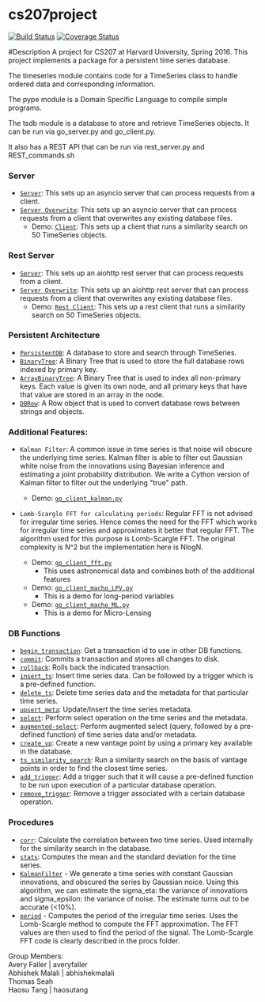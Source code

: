 # cs207project

[![Build Status](https://travis-ci.org/207leftovers/cs207project.svg?branch=master)](https://travis-ci.org/207leftovers/cs207project)
[![Coverage Status](https://coveralls.io/repos/github/207leftovers/cs207project/badge.svg?branch=master)](https://coveralls.io/github/207leftovers/cs207project?branch=master)

#Description
A project for CS207 at Harvard University, Spring 2016.  This project implements a package for a persistent time series database.
<br />

The timeseries module contains code for a TimeSeries class to handle ordered data and corresponding information.  <br />

The pype module is a Domain Specific Language to compile simple programs. <br />

The tsdb module is a database to store and retrieve TimeSeries objects. It can be run via go_server.py and go_client.py. <br />

It also has a REST API that can be run via rest_server.py and REST_commands.sh
### Server
* [`Server`](/tsdb/go_server.py): This sets up an asyncio server that can process requests from a client.
* [`Server Overwrite`](/tsdb/go_server_overwrite.py): This sets up an asyncio server that can process requests from a client that overwrites any existing database files.
  * Demo: [`Client`](/tsdb/go_client.py): This sets up a client that runs a similarity search on 50 TimeSeries objects.

### Rest Server
* [`Server`](/tsdb/rest_server.py): This sets up an aiohttp rest server that can process requests from a client.
* [`Server Overwrite`](/tsdb/rest_server_overwrite.py): This sets up an aiohttp rest server that can process requests from a client that overwrites any existing database files.
  * Demo: [`Rest Client`](/tsdb/rest_client.py): This sets up a rest client that runs a similarity search on 50 TimeSeries objects.

### Persistent Architecture
* [`PersistentDB`](/tsdb/persistentdb.py): A database to store and search through TimeSeries.  
* [`BinaryTree`](/tsdb/tsdb_indexes.py#258): A Binary Tree that is used to store the full database rows indexed by primary key.
* [`ArrayBinaryTree`](/tsdb/tsdb_indexes.py#359): A Binary Tree that is used to index all non-primary keys.  Each value is given its own node, and all primary keys that have that value are stored in an array in the node.
* [`DBRow`](/tsdb/tsdb_row.py): A Row object that is used to convert database rows between strings and objects.


### Additional Features:
* `Kalman Filter`: A common issue in time series is that noise will obscure the underlying time series. Kalman filter is able to filter out Gaussian white noise from the innovations using Bayesian inference and estimating a joint probability distribution. We write a Cython version of Kalman filter to filter out the underlying "true" path.
  * Demo: [`go_client_kalman.py`](go_client_kalman.py)

* `Lomb-Scargle FFT for calculating periods`: Regular FFT is not advised for irregular time series. Hence comes the need for the FFT which works for irregular time series and approximates it better that regular FFT. The algorithm used for this purpose is Lomb-Scargle FFT. The original complexity is N^2 but the implementation here is NlogN.
  * Demo: [`go_client_fft.py`](go_client_fft.py)
    * This uses astronomical data and combines both of the additional features
  * Demo: [`go_client_macho_LPV.py`](go_client_macho_LPV.py)
    * This is a demo for long-period variables
  * Demo: [`go_client_macho_ML.py`](go_client_macho_ML.py)
    * This is a demo for Micro-Lensing
  

### DB Functions
* [`begin_transaction`](/tsdb/tsdb_server.py#L29): Get a transaction id to use in other DB functions.
* [`commit`](/tsdb/tsdb_server.py#L37): Commits a transaction and stores all changes to disk.
* [`rollback`](/tsdb/tsdb_server.py#L45): Rolls back the indicated transaction.
* [`insert_ts`](/tsdb/tsdb_server.py#L53): Insert time series data. Can be followed by a trigger which is a pre-defined function.
* [`delete_ts`](/tsdb/tsdb_server.py#L62): Delete time series data and the metadata for that particular time series.
* [`upsert_meta`](/tsdb/tsdb_server.py#L70): Update/Insert the time series metadata.
* [`select`](/tsdb/tsdb_server.py#L75): Perform select operation on the time series and the metadata.
* [`augmented-select`](/tsdb/tsdb_server.py#L89): Perform augmented select (query, followed by a pre-defined function) of time series data and/or metadata.
* [`create_vp`](/tsdb/tsdb_server.py#L147): Create a new vantage point by using a primary key available in the database.
* [`ts_similarity_search`](/tsdb/tsdb_server.py#L180): Run a similarity search on the basis of vantage points in order to find the closest time series.
* [`add_trigger`](/tsdb/tsdb_server.py#L108): Add a trigger such that it will cause a pre-defined function to be run upon execution of a particular database operation.
* [`remove_trigger`](/tsdb/tsdb_server.py#L120): Remove a trigger associated with a certain database operation.


### Procedures
* [`corr`](/procs/corr.py): Calculate the correlation between two time series. Used internally for the similarity search in the database.
* [`stats`](/procs/stats.py): Computes the mean and the standard deviation for the time series.
* [`KalmanFilter`](/procs/KalmanFilter.py) - We generate a time series with constant Gaussian innovations, and obscured the series by Gaussian noice. Using this algorithm, we can estimate the sigma_eta: the variance of innovations and sigma_epsilon: the variance of noise. The estimate turns out to be accurate (<10%).
* [`period`](/procs/period.py) - Computes the period of the irregular time series. Uses the Lomb-Scargle method to compute the FFT approximation. The FFT values are then used to find the period of the signal. The Lomb-Scargle FFT code is clearly described in the procs folder.


Group Members:<br />
Avery Faller | averyfaller <br />
Abhishek Malali | abhishekmalali <br />
Thomas Seah <br />
Haosu Tang | haosutang <br />
